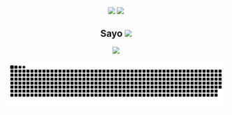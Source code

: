 
<div align = "center">
<img height="170px" src="https://github-readme-stats.vercel.app/api?username=DumoeDss&hide=contribs&show_icons=true" />
<img height="170px" src="https://github-readme-stats.vercel.app/api/top-langs/?username=DumoeDss&size_weight=0.2&count_weight=0.8&hide=html&layout=compact&langs_count=8" />
</div>

<p align="center">
<h2 align="center">Sayo <img src="https://media.giphy.com/media/mGcNjsfWAjY5AEZNw6/giphy.gif" width="50"></h2>

<p align = "center">
<img width="50%" src="https://github-readme-streak-stats.herokuapp.com/?user=Dumoedss&show_icons=true&locale=en&layout=compact&theme=radical&line_height=0" />
</p>

<picture>
  <source media="(prefers-color-scheme: dark)" srcset="https://raw.githubusercontent.com/DumoeDss/DumoeDss/output/github-contribution-grid-snake-dark.svg">
  <source media="(prefers-color-scheme: light)" srcset="https://raw.githubusercontent.com/DumoeDss/DumoeDss/output/github-contribution-grid-snake.svg">
  <img alt="github contribution grid snake animation" src="https://raw.githubusercontent.com/DumoeDss/DumoeDss/output/github-contribution-grid-snake.svg">
</picture>